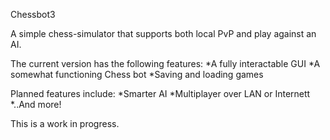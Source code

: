 Chessbot3

A simple chess-simulator that supports both local PvP and play against an AI.

The current version has the following features:
*A fully interactable GUI
*A somewhat functioning Chess bot
*Saving and loading games

Planned features include:
*Smarter AI
*Multiplayer over LAN or Internett
*..And more!

This is a work in progress.
